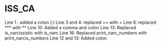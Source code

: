 # ISS_CA
Line 1 : added a colon (:)
Line 3 and 4: replaced == with =
Line 6: replaced *** with **
Line 10: Added a comma and colon
Line 13: Replaced is_narcissistic with is_narc
Line 16: Replaced print_narc_numbers with print_narcis_numbers
Line 12 and 13: Added colon
